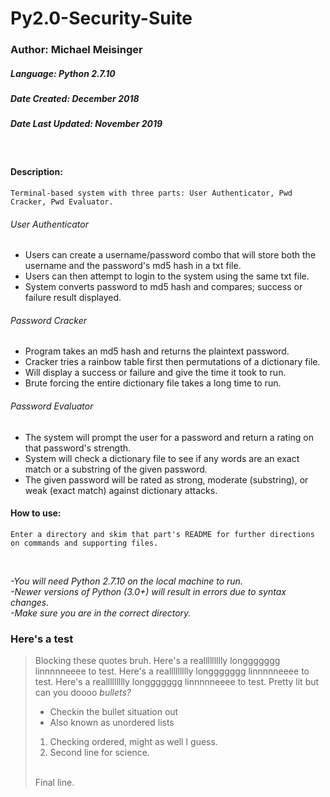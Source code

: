 # Py2.0-Security-Suite
### Author: Michael Meisinger
##### Language: Python 2.7.10
##### Date Created: December 2018
##### Date Last Updated: November 2019

<br/>

#### Description:
	Terminal-based system with three parts: User Authenticator, Pwd Cracker, Pwd Evaluator.
###### User Authenticator
* Users can create a username/password combo that will store both the username and the password's md5 hash in a txt file.
* Users can then attempt to login to the system using the same txt file.
* System converts password to md5 hash and compares; success or failure result displayed.
###### Password Cracker
* Program takes an md5 hash and returns the plaintext password.
* Cracker tries a rainbow table first then permutations of a dictionary file.
* Will display a success or failure and give the time it took to run.
* Brute forcing the entire dictionary file takes a long time to run.
###### Password Evaluator
* The system will prompt the user for a password and return a rating on that password's strength.
* System will check a dictionary file to see if any words are an exact match or a substring of the given password.
* The given password will be rated as strong, moderate (substring), or weak (exact match) against dictionary attacks.
#### How to use:

	Enter a directory and skim that part's README for further directions on commands and supporting files.

<br/>

*-You will need Python 2.7.10 on the local machine to run.* <br/>
*-Newer versions of Python (3.0+) will result in errors due to syntax changes.* <br/>
*-Make sure you are in the correct directory.*

### Here's a test
> Blocking these quotes bruh.
> Here's a reallllllllly longgggggg linnnnneeee to test. Here's a reallllllllly longgggggg linnnnneeee to test. Here's a reallllllllly longgggggg linnnnneeee to test.
> Pretty lit but can you doooo *bullets?*
> * Checkin the bullet situation out
> * Also known as unordered lists
> 1. Checking ordered, might as well I guess.
> 1. Second line for science.
> <br/>
> Final line.
